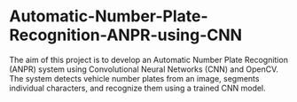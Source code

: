 # Automatic-Number-Plate-Recognition-ANPR-using-CNN
The aim of this project is to develop an Automatic Number Plate Recognition (ANPR) system using Convolutional Neural Networks (CNN) and OpenCV. The system detects vehicle number plates from an image, segments individual characters, and recognize them using a trained CNN model.
